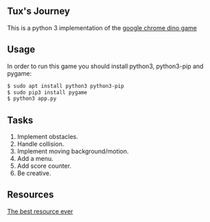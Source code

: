 ## Tux's Journey
This is a python 3 implementation of the [google chrome dino game](https://github.com/wayou/t-rex-runner) 

## Usage
In order to run this game you should install python3, python3-pip and pygame:
``` bash
$ sudo apt install python3 python3-pip
$ sudo pip3 install pygame
$ python3 app.py 
```

## Tasks

1. Implement obstacles.
2. Handle collision.
3. Implement moving background/motion.
4. Add a menu.
5. Add score counter.
6. Be creative.

## Resources
[The best resource ever](https://google.com)
